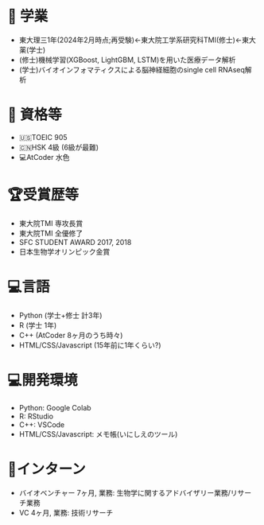 # 🏫 学業
- 東大理三1年(2024年2月時点;再受験)←東大院工学系研究科TMI(修士)←東大薬(学士)
- (修士)機械学習(XGBoost, LightGBM, LSTM)を用いた医療データ解析
- (学士)バイオインフォマティクスによる脳神経細胞のsingle cell RNAseq解析


# 📝 資格等
- 🇺🇸TOEIC 905
- 🇨🇳HSK 4級 (6級が最難)
- 💻AtCoder 水色


# 🏆受賞歴等
- 東大院TMI 専攻長賞
- 東大院TMI 全優修了
- SFC STUDENT AWARD 2017, 2018
- 日本生物学オリンピック金賞

# 💻言語
- Python (学士+修士 計3年)
- R (学士 1年)
- C++ (AtCoder 8ヶ月のうち時々)
- HTML/CSS/Javascript (15年前に1年くらい?)

# 💻開発環境
- Python: Google Colab
- R: RStudio
- C++: VSCode
- HTML/CSS/Javascript: メモ帳(いにしえのツール)

# 🏢インターン
- バイオベンチャー 7ヶ月, 業務: 生物学に関するアドバイザリー業務/リサーチ業務
- VC 4ヶ月, 業務: 技術リサーチ
